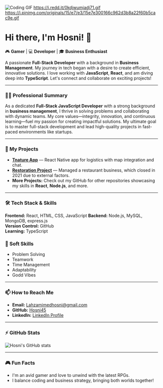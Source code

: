 ![Coding GIF](https://i.redd.it/0kdjwumjadj71.gif)
https://i.redd.it/0kdjwumjadj71.gif
https://i.pinimg.com/originals/15/e7/e3/15e7e300166c962d3b8a22f60b5cac9e.gif

# Hi there, I'm Hosni! 👋

🎮 **Gamer** | 💻 **Developer** | 🎓 **Business Enthusiast**

A passionate **Full-Stack Developer** with a background in **Business Management**. My journey in tech began with a desire to create efficient, innovative solutions. I love working with **JavaScript**, **React**, and am diving deep into **TypeScript**. Let's connect and collaborate on exciting projects!

---

### 👨‍💼 Professional Summary

As a dedicated **Full-Stack JavaScript Developer** with a strong background in **business management**, I thrive in solving problems and collaborating with dynamic teams. My core values—integrity, innovation, and continuous learning—fuel my passion for creating impactful solutions. My ultimate goal is to master full-stack development and lead high-quality projects in fast-paced environments like startups.

---

### 🚀 My Projects

- **[Tnature App](https://github.com/Hosni45/TnatureApp)** — React Native app for logistics with map integration and chat.
- **[Restoration Project](https://github.com/Hosni45/RestorationProject)** — Managed a restaurant business, which closed in 2021 due to external factors.
- **More Projects:** Check out my GitHub for other repositories showcasing my skills in **React**, **Node.js**, and more.

---

### 🛠 Tech Stack & Skills

**Frontend:** React, HTML, CSS, JavaScript
**Backend:** Node.js, MySQL, MongoDB, express.js  
**Version Control:** GitHub  
**Learning:** TypeScript

### 🚀 Soft Skills

- Problem Solving
- Teamwork
- Time Management
- Adaptability
- Godd Vibes

---

### 📫 How to Reach Me

- **Email:** [Lahzamimedhosni@gmail.com](mailto:Lahzamimedhosni@gmail.com)
- **GitHub:** [Hosni45](https://github.com/Hosni45)
- **LinkedIn:** [LinkedIn Profile](www.linkedin.com/in/med-hosni)

---

### ⚡ GitHub Stats

![Hosni's GitHub stats](https://github-readme-stats.vercel.app/api?username=Hosni45&show_icons=true&theme=tokyonight)

---

### 🎮 Fun Facts

- I'm an avid gamer and love to unwind with the latest RPGs.
- I balance coding and business strategy, bringing both worlds together!
